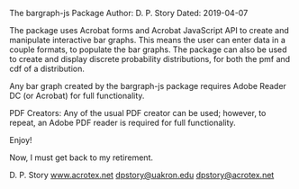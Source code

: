 The bargraph-js Package
Author: D. P. Story
Dated: 2019-04-07

The package uses Acrobat forms and Acrobat JavaScript API to create and 
manipulate interactive bar graphs. This means the user can enter data in a 
couple formats, to populate the bar graphs. The package can also be used to 
create and display discrete probability distributions, for both the pmf and 
cdf of a distribution. 

Any bar graph created by the bargraph-js package requires Adobe Reader DC (or 
Acrobat) for full functionality. 

PDF Creators: Any of the usual PDF creator can be used; however, to repeat, 
an Adobe PDF reader is required for full functionality. 

Enjoy!

Now, I must get back to my retirement.


D. P. Story
www.acrotex.net
dpstory@uakron.edu
dpstory@acrotex.net


